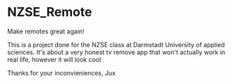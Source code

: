 # NZSE_Remote
Make remotes great again!

This is a project done for the NZSE class at Darmstadt University of applied sciences.
It's about a very honest tv remove app that won't actually work in real life, however it will look cool.

Thanks for your inconvieniences,
Jux
